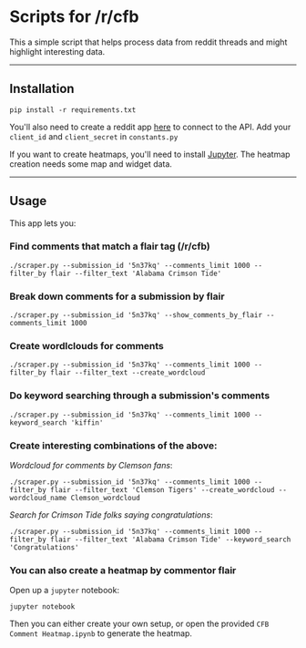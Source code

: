 # Scripts for /r/cfb

This a simple script that helps process data from reddit threads and might highlight interesting data.

---

## Installation

`pip install -r requirements.txt`

You'll also need to create a reddit app [here](https://ssl.reddit.com/prefs/apps) to connect to the API. Add your `client_id` and `client_secret` in `constants.py`

If you want to create heatmaps, you'll need to install [Jupyter](http://jupyter.org/). The heatmap creation needs some map and widget data.

---

## Usage

This app lets you:

### Find comments that match a flair tag (/r/cfb)

`./scraper.py --submission_id '5n37kq' --comments_limit 1000 --filter_by flair --filter_text 'Alabama Crimson Tide'`

### Break down comments for a submission by flair
`./scraper.py --submission_id '5n37kq' --show_comments_by_flair --comments_limit 1000`

### Create wordlclouds for comments
`./scraper.py --submission_id '5n37kq' --comments_limit 1000 --filter_by flair --filter_text --create_wordcloud`

### Do keyword searching through a submission's comments
`./scraper.py --submission_id '5n37kq' --comments_limit 1000 --keyword_search 'kiffin'`

### Create interesting combinations of the above:
*Wordcloud for comments by Clemson fans*:

`./scraper.py --submission_id '5n37kq' --comments_limit 1000 --filter_by flair --filter_text 'Clemson Tigers' --create_wordcloud --wordcloud_name Clemson_wordcloud`

*Search for Crimson Tide folks saying congratulations*:

`./scraper.py --submission_id '5n37kq' --comments_limit 1000 --filter_by flair --filter_text 'Alabama Crimson Tide' --keyword_search 'Congratulations'`

### You can also create a heatmap by commentor flair

Open up a `jupyter` notebook:

```
jupyter notebook
```

Then you can either create your own setup, or open the provided `CFB Comment Heatmap.ipynb` to generate the heatmap.
